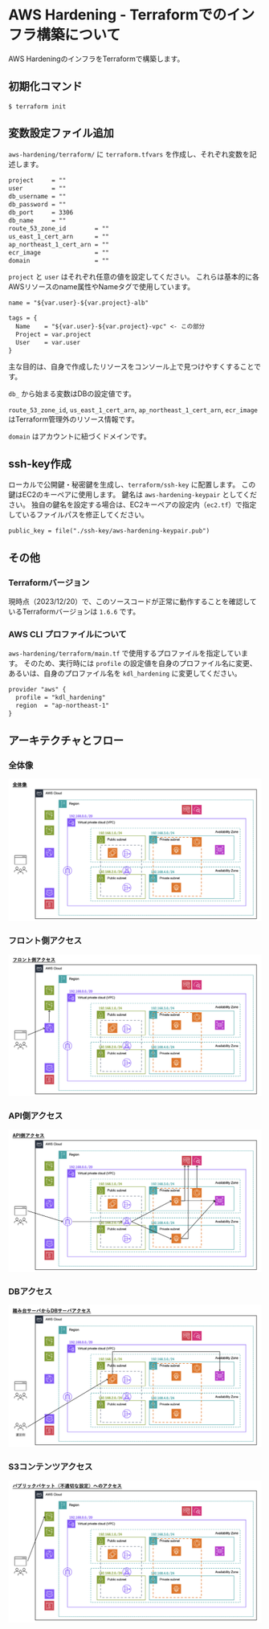 # AWS Hardening - Terraformでのインフラ構築について

AWS HardeningのインフラをTerraformで構築します。

## 初期化コマンド

```
$ terraform init
```

## 変数設定ファイル追加

`aws-hardening/terraform/` に `terraform.tfvars` を作成し、それぞれ変数を記述します。

```
project     = ""
user        = ""
db_username = ""
db_password = ""
db_port     = 3306
db_name     = ""
route_53_zone_id        = ""
us_east_1_cert_arn      = ""
ap_northeast_1_cert_arn = ""
ecr_image               = ""
domain                  = ""
```

`project` と `user` はそれぞれ任意の値を設定してください。
これらは基本的に各AWSリソースのname属性やNameタグで使用しています。

```
name = "${var.user}-${var.project}-alb"
```

```
tags = {
  Name    = "${var.user}-${var.project}-vpc" <- この部分
  Project = var.project
  User    = var.user
}
```

主な目的は、自身で作成したリソースをコンソール上で見つけやすくすることです。

`db_` から始まる変数はDBの設定値です。

`route_53_zone_id`, `us_east_1_cert_arn`, `ap_northeast_1_cert_arn`, `ecr_image` はTerraform管理外のリソース情報です。

`domain` はアカウントに紐づくドメインです。

## ssh-key作成

ローカルで公開鍵・秘密鍵を生成し、`terraform/ssh-key` に配置します。
この鍵はEC2のキーペアに使用します。
鍵名は `aws-hardening-keypair` としてください。
独自の鍵名を設定する場合は、EC2キーペアの設定内（`ec2.tf`）で指定しているファイルパスを修正してください。

```
public_key = file("./ssh-key/aws-hardening-keypair.pub")
```

## その他

### Terraformバージョン

現時点（2023/12/20）で、このソースコードが正常に動作することを確認しているTerraformバージョンは `1.6.6` です。

### AWS CLI プロファイルについて

`aws-hardening/terraform/main.tf` で使用するプロファイルを指定しています。
そのため、実行時には `profile` の設定値を自身のプロファイル名に変更、
あるいは、自身のプロファイル名を `kdl_hardening` に変更してください。

```
provider "aws" {
  profile = "kdl_hardening"
  region  = "ap-northeast-1"
}
```

## アーキテクチャとフロー

### 全体像

![](./docs/architecture_overview.png)

### フロント側アクセス

![](./docs/architecture_ui_access.png)

### API側アクセス

![](./docs/architecture_api_access.png)

### DBアクセス

![](./docs/architecture_db_access.png)

### S3コンテンツアクセス

![](./docs/architecture_contents_access.png)
